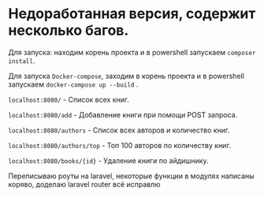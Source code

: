 # Недоработанная версия, содержит несколько багов. #

Для запуска: находим корень проекта и в powershell запускаем `composer install`.

Для запуска `Docker-compose`, заходим в корень проекта и в powershell запускаем `docker-compose up --build` .

`localhost:8080/` - Список всех книг.

`localhost:8080/add` - Добавление книги при помощи POST запроса.

`localhost:8080/authors` - Список всех авторов и количество книг.

`localhost:8080/authors/top` - Топ 100 авторов по количеству книг.

`localhost:8080/books/{id}` - Удаление книги по айдишнику.

Переписываю роуты на laravel, некоторые функции в модулях написаны коряво, доделаю laravel router всё исправлю
